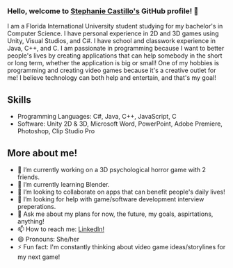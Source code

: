 ### Hello, welcome to [Stephanie Castillo's](https://www.linkedin.com/in/stephaniejcastillo/) GitHub profile! 👋

I am a Florida International University student studying for my bachelor's in Computer Science.
I have personal experience in 2D and 3D games using Unity, Visual Studios, and C#. I have school and classwork experience in Java, C++, and C.
I am passionate in programming because I want to better people's lives by creating applications that can help somebody in the short or long term, whether the application is big or small! One of my hobbies is programming and creating video games because it's a creative outlet for me! I believe technology can both help and entertain, and that's my goal! 

## Skills
- Programming Languages: C#, Java, C++, JavaScript, C
- Software: Unity 2D & 3D, Microsoft Word, PowerPoint, Adobe Premiere, Photoshop, Clip Studio Pro

## More about me!

 - 🔭 I’m currently working on a 3D psychological horror game with 2 friends.
 - 🌱 I’m currently learning Blender.
 - 👯 I’m looking to collaborate on apps that can benefit people's daily lives!
 - 🤔 I’m looking for help with game/software development interview preperations.
 - 💬 Ask me about my plans for now, the future, my goals, aspirtations, anything!
 - 📫 How to reach me: [LinkedIn!](https://www.linkedin.com/in/stephaniejcastillo/)
 - 😄 Pronouns: She/her
 - ⚡ Fun fact: I'm constantly thinking about video game ideas/storylines for my next game!
